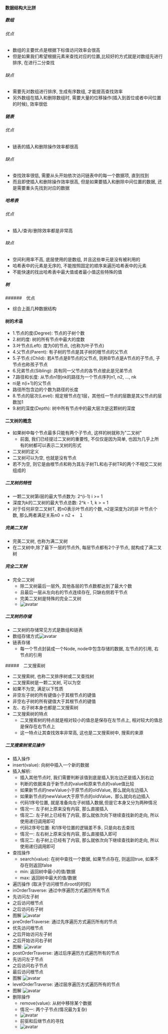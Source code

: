 #### 数据结构大比拼 
##### 数组
###### 优点
- 数组的主要优点是根据下标值访问效率会很高
- 但是如果我们希望根据元素来查找对应的位置,比较好的方式就是对数组先进行排序, 在进行二分查找
###### 缺点
- 需要先对数组进行排序, 生成有序数组, 才能提高查找效率
- 另外数组在插入和删除数组时, 需要大量的位移操作(插入到首位或者中间位置的时候), 效率很低

##### 链表
###### 优点
- 链表的插入和删除操作效率都很高
###### 缺点
- 查找效率很低, 需要从头开始依次访问链表中的每一个数据项, 直到找到
- 而且即使插入和删除操作效率很高, 但是如果要插入和删除中间位置的数据, 还是需要重头先找到对应的数据   

##### 哈希表
###### 优点
- 插入/查询/删除效率都是非常高
###### 缺点
- 空间利用率不高, 底层使用的是数组, 并且这些单元是没有被利用的
- 哈希表中的元素是无序的, 不能按照固定的顺序来遍历哈希表中的元素
- 不能快速的找出哈希表中最大值或者最小值这些特殊的值

##### 树
######　优点
 - 综合上面几种数据结构


#### 树的术语
- 1.节点的度(Degree): 节点的子树个数
- 2.树的度: 树的所有节点中最大的度数
- 3.叶节点(Left): 度为0的节点, (也称为叶子节点)
- 4.父节点(Parent): 有子树的节点是其子树的根节点的父节点
- 5.子节点:(Child): 若A节点是B节点的父节点, 则称B节点是A节点的子节点, 子节点也称孩子节点
- 6.兄弟节点(Sibling): 具有同一父节点的各节点彼此是兄弟节点
- 7.路径和长度: 从节点n1到nk的路径为一个节点序列n1, n2, ..., nk
 - ni是 n(i+1)的父节点
 - 路径所包含边的个数为路径的长度
- 8.节点的层次(Level): 规定根节点在1层，其他任一节点的层数是其父节点的层数加1
- 9.树的深度(Depth): 树中所有节点中的最大层次是这颗树的深度

#### 二叉树的概念
 - 如果树中每个节点最多只能有两个子节点, 这样的树就称为"二叉树"
   - 前面, 我们已经提过二叉树的重要性, 不仅仅是因为简单, 也因为几乎上所有的树都可以表示二叉树的形式
 - 二叉树的定义
  - 二叉树可以为空, 也就是没有节点
  - 若不为空, 则它是由根节点和称为其左子树TL和右子树TR的两个不相交二叉树组成的

##### 二叉树的特性
 - 一颗二叉树第i层的最大节点数为: 2^(i-1) i >= 1
 - 深度为k的二叉树的最大节点总数: 2^k - 1, k > = 1
 - 对于任何非空二叉树T, 若n0表示叶节点的个数, n2是深度为2的非 叶节点个数, 那么两者满足关系n0 = n2 +　１

##### 完美二叉树
 - 完美二叉树, 也称为满二叉树
  - 在二叉树中,除了最下一层的节点外, 每层节点都有2个子节点, 就构成了满二叉树

##### 完全二叉树
 - 完全二叉树
   - 除二叉树最后一层外, 其他各层的节点数都达到了最大个数
   - 且最后一层从左向右的节点连续存在, 只缺右侧若干节点
   - 完美二叉树是特殊的完全二叉树
   - ![avatar](./%E9%9D%9E%E5%AE%8C%E5%85%A8%E4%BA%8C%E8%8C%B6%E6%A0%91.png)

##### 二叉树的存储
 - 二叉树的存储常见方式是数组和链表
 - 数组存储方式![avatar](./%E4%BA%8C%E5%8F%89%E6%A0%91%E7%94%A8%E6%95%B0%E7%BB%84%E5%AD%98%E5%82%A8%E7%9A%84%E6%96%B9%E5%BC%8F.png)
 - 链表存储
   - 每一个节点封装成一个Node, node中包含存储的数据, 左节点的引用, 右节点的引用

#####　二叉搜索树
 - 二叉搜索树, 也称二叉排序树或二叉查找树
 - 二叉搜索树是一颗二叉树, 可以为空
 - 如果不为空, 满足以下性质
  - 非空左子树的所有键值小于其根节点的键值
  - 非空右子树的所有键值大于其根节点的键值
  - 左、右子树本身也都是二叉搜索树
 - 二叉搜索树的特点
   - 二叉搜索树的特点就是相对较小的值总是保存在左节点上, 相对较大的值总是保存在右节点上
   - 这一特点让其查找效率非常高, 这也是二叉搜索树中, 搜索的来源 

##### 二叉搜索树常见操作
- 插入操作
 - insert(value): 向树中插入一个新的数据
 - 插入解析:
   - 插入其他节点时, 我们需要判断该值到底是插入到左边还是插入到右边
   - 判断的依据来自于新节点的value和原来节点的value值比较
    - 如果新节点的newValue小于原节点的oldValue, 那么就向左边插入
    - 如果新节点的newValue大于原节点的oldValue，那么就向右边插入
   - 代码1序号位置, 就是准备向左子树插入数据,但是它本身又分为两种情况
    - 情况一: 左子树上原来没有内容, 那么直接插入
    - 情况二: 左子树上已经有了内容, 那么就依次向下继续查找新的走向, 所以使用递归调用即可
   - 代码2序号位置: 和1序号位置的逻辑差不多, 只是向右去查找
    - 情况一: 左右树上原来没有内容, 那么直接插入即可
    - 情况二: 右子树上已经有了内容, 那么就依次向下继续查找新的走向, 所以使用递归调用即可 
- 查找操作
  - search(value): 在树中查找一个数据, 如果节点存在, 则返回true, 如果不存在则返回false
  - min: 返回树中最小的值/数据
  - max: 返回树中最大的值/数据
- 遍历操作 (取决于访问根节点root的时机)
 - inOrderTraverse: 通过中序遍历方式遍历所有节点
  - 先访问左子树
  - 之后访问根节点
  - 之后访问右子树
  - 图解 ![avatar](./%E4%B8%AD%E5%BA%8F%E9%81%8D%E5%8E%86%E5%9B%BE%E8%A7%A3.png)
 - preOrderTraverse: 通过先序遍历方式遍历所有的节点
  - 优先访问根节点
  - 之后开始访问左子树
  - 之后开始访问右子树
  - 图解: ![avatar](./%E4%BA%8C%E5%8F%89%E6%A0%91%E7%94%A8%E6%95%B0%E7%BB%84%E5%AD%98%E5%82%A8%E7%9A%84%E6%96%B9%E5%BC%8F.png)
 - postOrderTraverse: 通过后序遍历方式遍历所有的节点
  - 先访问左子节点
  - 之后访问右子节点
  - 最后访问根节点
  - 图解 ![avatar](./%E5%90%8E%E7%BB%AD%E9%81%8D%E5%8E%86.png)
 - levelOrderTraverse: 通过层序遍历方式遍历所有的节点
  - 图解 ![avatar](./%E5%B1%82%E5%BA%8F%E9%81%8D%E5%8E%86%E5%9B%BE%E8%A7%A3.png)
- 删除操作
  - remove(value): 从树中移除某个数据
   - 情况一: 两个子节点(情况最为复杂)
    - ![avatar](./%E5%88%A0%E9%99%A4%E8%8A%82%E7%82%B9(%E4%B8%A4%E4%B8%AA%E8%8A%82%E7%82%B9%E7%9A%84%E6%83%85%E5%86%B5).png)
    - 前驱和后继节点的寻找
     - ![avatar](./%E4%B8%A4%E4%B8%AA%E5%AD%90%E8%8A%82%E7%82%B9%E5%AF%BB%E6%89%BE%E5%89%8D%E9%A9%B1%E5%92%8C%E5%90%8E%E7%BB%A7%E8%AE%B2%E8%A7%A3.png)
